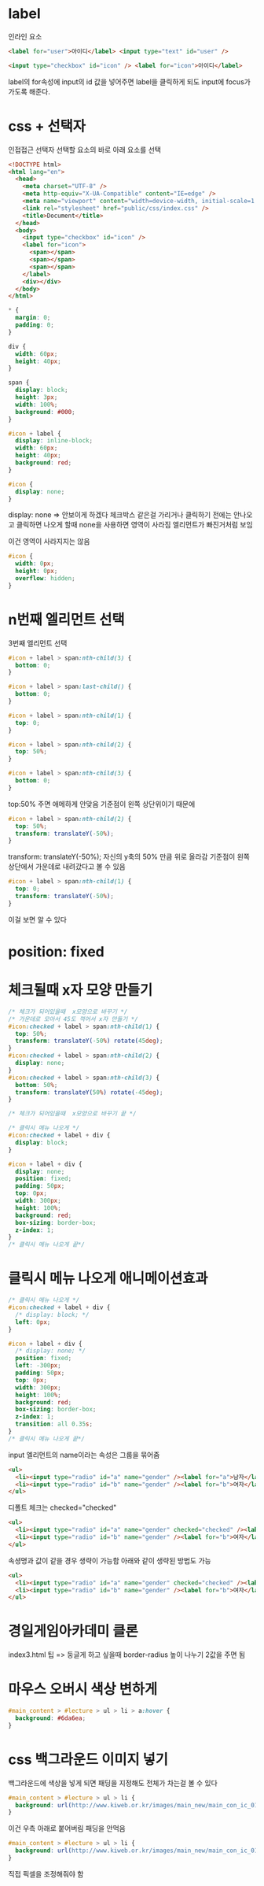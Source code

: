 # label

인라인 요소

```html
<label for="user">아이디</label> <input type="text" id="user" />
```

```html
<input type="checkbox" id="icon" /> <label for="icon">아이디</label>
```

label의 for속성에 input의 id 값을 넣어주면 label을 클릭하게 되도 input에 focus가 가도록
해준다.

# css + 선택자

인접접근 선택자
선택할 요소의 바로 아래 요소를 선택

```html
<!DOCTYPE html>
<html lang="en">
  <head>
    <meta charset="UTF-8" />
    <meta http-equiv="X-UA-Compatible" content="IE=edge" />
    <meta name="viewport" content="width=device-width, initial-scale=1.0" />
    <link rel="stylesheet" href="public/css/index.css" />
    <title>Document</title>
  </head>
  <body>
    <input type="checkbox" id="icon" />
    <label for="icon">
      <span></span>
      <span></span>
      <span></span>
    </label>
    <div></div>
  </body>
</html>
```

```css
* {
  margin: 0;
  padding: 0;
}

div {
  width: 60px;
  height: 40px;
}

span {
  display: block;
  height: 3px;
  width: 100%;
  background: #000;
}

#icon + label {
  display: inline-block;
  width: 60px;
  height: 40px;
  background: red;
}
```

```css
#icon {
  display: none;
}
```

display: none => 안보이게 하겠다
체크박스 같은걸 가리거나
클릭하기 전에는 안나오고 클릭하면 나오게 할때
none을 사용하면 영역이 사라짐
엘리먼트가 빠진거처럼 보임

이건 영역이 사라지지는 않음

```css
#icon {
  width: 0px;
  height: 0px;
  overflow: hidden;
}
```

# n번째 엘리먼트 선택

3번째 엘리먼트 선택

```css
#icon + label > span:nth-child(3) {
  bottom: 0;
}
```

```css
#icon + label > span:last-child() {
  bottom: 0;
}
```

```css
#icon + label > span:nth-child(1) {
  top: 0;
}

#icon + label > span:nth-child(2) {
  top: 50%;
}

#icon + label > span:nth-child(3) {
  bottom: 0;
}
```

top:50% 주면 애메하게 안맞음
기준점이 왼쪽 상단위이기 때문에

```css
#icon + label > span:nth-child(2) {
  top: 50%;
  transform: translateY(-50%);
}
```

transform: translateY(-50%); 자신의 y축의 50% 만큼 위로 올라감
기준점이 왼쪽 상단에서 가운데로 내려갔다고 볼 수 있음

```css
#icon + label > span:nth-child(1) {
  top: 0;
  transform: translateY(-50%);
}
```

이걸 보면 알 수 있다

# position: fixed

# 체크될때 x자 모양 만들기

```css
/* 체크가 되어있을때  x모양으로 바꾸기 */
/* 가운데로 모아서 45도 꺽어서 x자 만들기 */
#icon:checked + label > span:nth-child(1) {
  top: 50%;
  transform: translateY(-50%) rotate(45deg);
}
#icon:checked + label > span:nth-child(2) {
  display: none;
}
#icon:checked + label > span:nth-child(3) {
  bottom: 50%;
  transform: translateY(50%) rotate(-45deg);
}

/* 체크가 되어있을때  x모양으로 바꾸기 끝 */
```

```css
/* 클릭시 메뉴 나오게 */
#icon:checked + label + div {
  display: block;
}

#icon + label + div {
  display: none;
  position: fixed;
  padding: 50px;
  top: 0px;
  width: 300px;
  height: 100%;
  background: red;
  box-sizing: border-box;
  z-index: 1;
}
/* 클릭시 메뉴 나오게 끝*/
```

# 클릭시 메뉴 나오게 애니메이션효과

```css
/* 클릭시 메뉴 나오게 */
#icon:checked + label + div {
  /* display: block; */
  left: 0px;
}

#icon + label + div {
  /* display: none; */
  position: fixed;
  left: -300px;
  padding: 50px;
  top: 0px;
  width: 300px;
  height: 100%;
  background: red;
  box-sizing: border-box;
  z-index: 1;
  transition: all 0.35s;
}
/* 클릭시 메뉴 나오게 끝*/
```

input 엘리먼트의 name이라는 속성은 그룹을 묶어줌

```html
<ul>
  <li><input type="radio" id="a" name="gender" /><label for="a">남자</label></li>
  <li><input type="radio" id="b" name="gender" /><label for="b">여자</label></li>
</ul>
```

디폴트 체크는 checked="checked"

```html
<ul>
  <li><input type="radio" id="a" name="gender" checked="checked" /><label for="a">남자</label></li>
  <li><input type="radio" id="b" name="gender" /><label for="b">여자</label></li>
</ul>
```

속셩명과 값이 같을 경우 생략이 가능함
아래와 같이 생략된 방법도 가능

```html
<ul>
  <li><input type="radio" id="a" name="gender" checked="checked" /><label for="a">남자</label></li>
  <li><input type="radio" id="b" name="gender" /><label for="b">여자</label></li>
</ul>
```

# 경일게임아카데미 클론

index3.html
팁 => 둥글게 하고 싶을때 border-radius
높이 나누기 2값을 주면 됨

# 마우스 오버시 색상 변하게

```css
#main_content > #lecture > ul > li > a:hover {
  background: #6da6ea;
}
```

# css 백그라운드 이미지 넣기

백그라운드에 색상을 넣게 되면 패딩을 지정해도 전체가 차는걸 볼 수 있다

```css
#main_content > #lecture > ul > li {
  background: url(http://www.kiweb.or.kr/images/main_new/main_con_ic_01.png) right bottom no-repeat;
}
```

이건 우측 아래로 붙어버림
패딩을 안먹음

```css
#main_content > #lecture > ul > li {
  background: url(http://www.kiweb.or.kr/images/main_new/main_con_ic_01.png) 172px 100px no-repeat;
}
```

직접 픽셀을 조정해줘야 함
